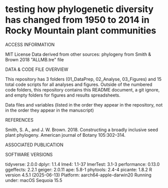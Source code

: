 # testing how phylogenetic diversity has changed from 1950 to 2014 in Rocky Mountain plant communities 

ACCESS INFORMATION

MIT License
Data derived from other sources: phylogeny from Smith & Brown 2018 "ALLMB.tre" file


DATA & CODE FILE OVERVIEW

This repository has 3 folders (01_DataPrep, 02_Analyse, 03_Figures) and 15 total code scripts for all analyses and figures. Outside of the numbered code folders, this repository contains this README document, a git ignore, and empty folders for figures and results spreadsheets.

Data files and variables (listed in the order they appear in the repository, not in the order they appear in the manuscript)


REFERENCES

Smith, S. A., and J. W. Brown. 2018. Constructing a broadly inclusive seed plant phylogeny. American journal of Botany 105:302–314.

ASSOCIATED PUBLICATION


SOFTWARE VERSIONS

tidyverse: 2.0.0
dplyr: 1.1.4
lme4: 1.1-37
lmerTest: 3.1-3
performance: 0.13.0
ggeffects: 2.2.1
geiger: 2.0.11
ape: 5.8-1
phytools: 2.4-4
picante: 1.8.2
R version 4.5.1 (2025-06-13)
Platform: aarch64-apple-darwin20
Running under: macOS Sequoia 15.5

